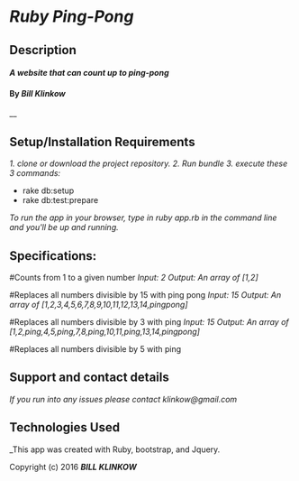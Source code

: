 
# _Ruby Ping-Pong_

## Description

#### _A website that can count up to ping-pong_

#### By _*Bill Klinkow*_
__

## Setup/Installation Requirements

_1. clone or download the project repository._
_2. Run bundle_
_3. execute these 3 commands:_
* rake db:setup
* rake db:test:prepare

_To run the app in your browser, type in ruby app.rb in the command line and you'll be up and running._


## Specifications:

#Counts from 1 to a given number
_Input: 2_
_Output: An array of [1,2]_

#Replaces all numbers divisible by 15 with ping pong
_Input: 15_
_Output: An array of [1,2,3,4,5,6,7,8,9,10,11,12,13,14,pingpong]_

#Replaces all numbers divisible by 3 with ping
_Input: 15_
_Output: An array of [1,2,ping,4,5,ping,7,8,ping,10,11,ping,13,14,pingpong]_

#Replaces all numbers divisible by 5 with ping

## Support and contact details

_If you run into any issues please contact klinkow@gmail.com_

## Technologies Used

_This app was created with Ruby, bootstrap, and Jquery.

Copyright (c) 2016 **_BILL KLINKOW_**

